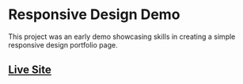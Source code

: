 # Responsive Design Demo

This project was an early demo showcasing skills in creating a simple responsive design portfolio page.

## [Live Site](http://shaunvanardenne.ca/responsive-design-demo)
